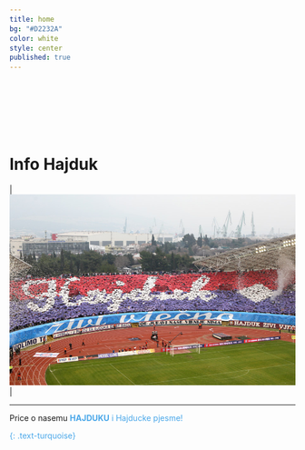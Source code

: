 ```yaml
---
title: home
bg: "#D2232A"
color: white
style: center
published: true
---
```


<script async src="//pagead2.googlesyndication.com/pagead/js/adsbygoogle.js"></script>
<!-- ad1 -->
<ins class="adsbygoogle"
     style="display:inline-block;width:728px;height:90px"
     data-ad-client="ca-pub-6123444771518890"
     data-ad-slot="4958669765"></ins>
<script>
(adsbygoogle = window.adsbygoogle || []).push({});
</script>


# **Info Hajduk**

| <img src="img/wallpaper8.jpg" alt="Hello"/> |

<hr>
Price o nasemu <a="hajduk" style="color:#49a7e9" href="http://adf.ly/1gfG8k" target="_blank"><b>HAJDUKU</b></a> i Hajducke pjesme!


{: .text-turquoise}
